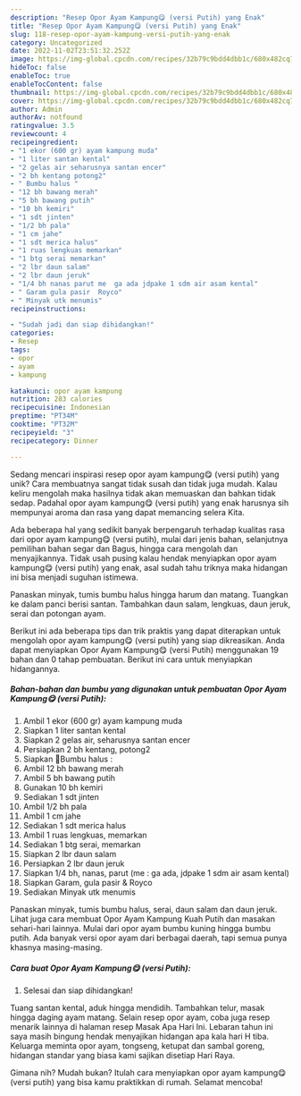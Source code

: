 ```yaml
---
description: "Resep Opor Ayam Kampung😋 (versi Putih) yang Enak"
title: "Resep Opor Ayam Kampung😋 (versi Putih) yang Enak"
slug: 118-resep-opor-ayam-kampung-versi-putih-yang-enak
category: Uncategorized
date: 2022-11-02T23:51:32.252Z
image: https://img-global.cpcdn.com/recipes/32b79c9bdd4dbb1c/680x482cq70/opor-ayam-kampung-versi-putih-foto-resep-utama.jpg
hideToc: false
enableToc: true
enableTocContent: false
thumbnail: https://img-global.cpcdn.com/recipes/32b79c9bdd4dbb1c/680x482cq70/opor-ayam-kampung-versi-putih-foto-resep-utama.jpg
cover: https://img-global.cpcdn.com/recipes/32b79c9bdd4dbb1c/680x482cq70/opor-ayam-kampung-versi-putih-foto-resep-utama.jpg
author: Admin
authorAv: notfound
ratingvalue: 3.5
reviewcount: 4
recipeingredient:
- "1 ekor (600 gr) ayam kampung muda"
- "1 liter santan kental"
- "2 gelas air seharusnya santan encer"
- "2 bh kentang potong2"
- " Bumbu halus "
- "12 bh bawang merah"
- "5 bh bawang putih"
- "10 bh kemiri"
- "1 sdt jinten"
- "1/2 bh pala"
- "1 cm jahe"
- "1 sdt merica halus"
- "1 ruas lengkuas memarkan"
- "1 btg serai memarkan"
- "2 lbr daun salam"
- "2 lbr daun jeruk"
- "1/4 bh nanas parut me  ga ada jdpake 1 sdm air asam kental"
- " Garam gula pasir  Royco"
- " Minyak utk menumis"
recipeinstructions:

- "Sudah jadi dan siap dihidangkan!"
categories:
- Resep
tags:
- opor
- ayam
- kampung

katakunci: opor ayam kampung 
nutrition: 283 calories
recipecuisine: Indonesian
preptime: "PT34M"
cooktime: "PT32M"
recipeyield: "3"
recipecategory: Dinner

---
```





Sedang mencari inspirasi resep opor ayam kampung😋 (versi putih) yang unik? Cara membuatnya sangat tidak susah dan tidak juga mudah. Kalau keliru mengolah maka hasilnya tidak akan memuaskan dan bahkan tidak sedap. Padahal opor ayam kampung😋 (versi putih) yang enak harusnya sih mempunyai aroma dan rasa yang dapat memancing selera Kita.





Ada beberapa hal yang sedikit banyak berpengaruh terhadap kualitas rasa dari opor ayam kampung😋 (versi putih), mulai dari jenis bahan, selanjutnya pemilihan bahan segar dan Bagus, hingga cara mengolah dan menyajikannya. Tidak usah pusing kalau hendak menyiapkan opor ayam kampung😋 (versi putih) yang enak,      asal sudah tahu triknya maka hidangan ini bisa menjadi suguhan istimewa.














Panaskan minyak, tumis bumbu halus hingga harum dan matang. Tuangkan ke dalam panci berisi santan. Tambahkan daun salam, lengkuas, daun jeruk, serai dan potongan ayam.






Berikut ini ada beberapa tips dan trik praktis yang dapat diterapkan untuk mengolah opor ayam kampung😋 (versi putih) yang siap dikreasikan. Anda dapat menyiapkan Opor Ayam Kampung😋 (versi Putih) menggunakan 19 bahan dan 0 tahap pembuatan. Berikut ini cara untuk menyiapkan hidangannya.

<!--inarticleads1-->

##### Bahan-bahan dan bumbu yang digunakan untuk pembuatan Opor Ayam Kampung😋 (versi Putih):

1. Ambil 1 ekor (600 gr) ayam kampung muda
1. Siapkan 1 liter santan kental
1. Siapkan 2 gelas air, seharusnya santan encer
1. Persiapkan 2 bh kentang, potong2
1. Siapkan  📍Bumbu halus :
1. Ambil 12 bh bawang merah
1. Ambil 5 bh bawang putih
1. Gunakan 10 bh kemiri
1. Sediakan 1 sdt jinten
1. Ambil 1/2 bh pala
1. Ambil 1 cm jahe
1. Sediakan 1 sdt merica halus
1. Ambil 1 ruas lengkuas, memarkan
1. Sediakan 1 btg serai, memarkan
1. Siapkan 2 lbr daun salam
1. Persiapkan 2 lbr daun jeruk
1. Siapkan 1/4 bh, nanas, parut (me : ga ada, jdpake 1 sdm air asam kental)
1. Siapkan  Garam, gula pasir &amp; Royco
1. Sediakan  Minyak utk menumis


Panaskan minyak, tumis bumbu halus, serai, daun salam dan daun jeruk. Lihat juga cara membuat Opor Ayam Kampung Kuah Putih dan masakan sehari-hari lainnya. Mulai dari opor ayam bumbu kuning hingga bumbu putih. Ada banyak versi opor ayam dari berbagai daerah, tapi semua punya khasnya masing-masing. 

<!--inarticleads2-->

##### Cara buat Opor Ayam Kampung😋 (versi Putih):


1. Selesai dan siap dihidangkan!

Tuang santan kental, aduk hingga mendidih. Tambahkan telur, masak hingga daging ayam matang. Selain resep opor ayam, coba juga resep menarik lainnya di halaman resep Masak Apa Hari Ini. Lebaran tahun ini saya masih bingung hendak menyajikan hidangan apa kala hari H tiba. Keluarga meminta opor ayam, tongseng, ketupat dan sambal goreng, hidangan standar yang biasa kami sajikan disetiap Hari Raya. 

Gimana nih? Mudah bukan? Itulah cara menyiapkan opor ayam kampung😋 (versi putih) yang bisa kamu praktikkan di rumah. Selamat mencoba!
